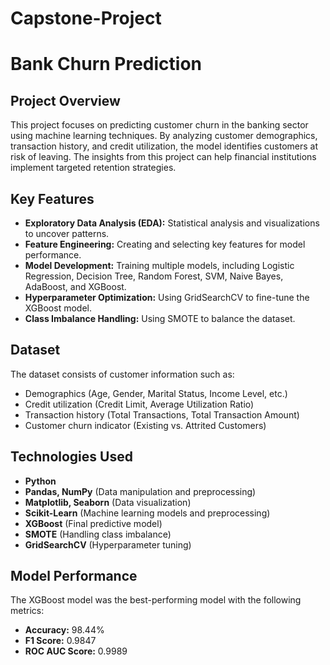 # Capstone-Project
# Bank Churn Prediction

## Project Overview
This project focuses on predicting customer churn in the banking sector using machine learning techniques. By analyzing customer demographics, transaction history, and credit utilization, the model identifies customers at risk of leaving. The insights from this project can help financial institutions implement targeted retention strategies.

## Key Features
- **Exploratory Data Analysis (EDA):** Statistical analysis and visualizations to uncover patterns.
- **Feature Engineering:** Creating and selecting key features for model performance.
- **Model Development:** Training multiple models, including Logistic Regression, Decision Tree, Random Forest, SVM, Naive Bayes, AdaBoost, and XGBoost.
- **Hyperparameter Optimization:** Using GridSearchCV to fine-tune the XGBoost model.
- **Class Imbalance Handling:** Using SMOTE to balance the dataset.

## Dataset
The dataset consists of customer information such as:
- Demographics (Age, Gender, Marital Status, Income Level, etc.)
- Credit utilization (Credit Limit, Average Utilization Ratio)
- Transaction history (Total Transactions, Total Transaction Amount)
- Customer churn indicator (Existing vs. Attrited Customers)

## Technologies Used
- **Python**
- **Pandas, NumPy** (Data manipulation and preprocessing)
- **Matplotlib, Seaborn** (Data visualization)
- **Scikit-Learn** (Machine learning models and preprocessing)
- **XGBoost** (Final predictive model)
- **SMOTE** (Handling class imbalance)
- **GridSearchCV** (Hyperparameter tuning)

## Model Performance
The XGBoost model was the best-performing model with the following metrics:
- **Accuracy:** 98.44%
- **F1 Score:** 0.9847
- **ROC AUC Score:** 0.9989
